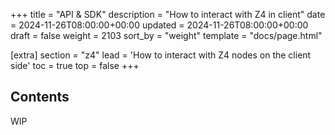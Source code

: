 +++
title = "API & SDK"
description = "How to interact with Z4 in client"
date = 2024-11-26T08:00:00+00:00
updated = 2024-11-26T08:00:00+00:00
draft = false
weight = 2103
sort_by = "weight"
template = "docs/page.html"

[extra]
section = "z4"
lead = 'How to interact with Z4 nodes on the client side'
toc = true
top = false
+++

## Contents
WIP

